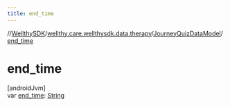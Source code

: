 ```yaml
---
title: end_time
---
```

//[WellthySDK](../../../index.html)/[wellthy.care.wellthysdk.data.therapy](../index.html)/[JourneyQuizDataModel](index.html)/[end_time](end_time.html)



# end_time



[androidJvm]\
var [end_time](end_time.html): [String](https://kotlinlang.org/api/latest/jvm/stdlib/kotlin/-string/index.html)




